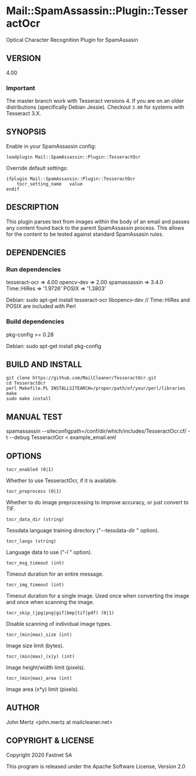 # Mail::SpamAssassin::Plugin::TesseractOcr

Optical Character Recognition Plugin for SpamAssasin

## VERSION

4.00

### Important

The master branch work with Tesseract versions 4. If you are on an older distributions (specifically Debian Jessie). Checkout `3.00` for systems with Tesseract 3.X.

## SYNOPSIS

Enable in your SpamAssassin config:

    loadplugin Mail::SpamAssassin::Plugin::TesseractOcr

Override default settings:

    ifplugin Mail::SpamAssassin::Plugin::TesseractOcr
        tocr_setting_name   value
    endif

## DESCRIPTION

This plugin parses text from images within the body of an email and
passes any content found back to the parent SpamAssassin process.
This allows for the content to be tested against standard SpamAssasin
rules.

## DEPENDENCIES

### Run dependencies

tesseract-ocr => 4.00
opencv-dev => 2.00
spamassassin => 3.4.0
Time::HiRes => '1.9726'
POSIX => '1.3803'

Debian:
    sudo apt-get install tesseract-ocr libopencv-dev	// Time::HiRes and POSIX are included with Perl

### Build dependencies

pkg-config >= 0.28

Debian:
    sudo apt-get install pkg-config

## BUILD AND INSTALL

    git clone https://github.com/MailCleaner/TesseractOcr.git
    cd TesseractOcr
    perl Makefile.PL INSTALLSITEARCH=/proper/path/of/your/perl/libraries
    make
    sudo make install

## MANUAL TEST

   spamassassin --siteconfigpath=/conf/dir/which/includes/TesseractOcr.cf/ -t --debug TesseractOcr < example_email.eml

## OPTIONS

    tocr_enabled (0|1)

Whether to use TesseractOcr, if it is available.

    tocr_preprocess (0|1)

Whether to do image preprocessing to improve accuracy, or just convert to TIF.

    tocr_data_dir (string)

Tessdata language training directory ("--tessdata-dir <path>" option).

    tocr_langs (string)

Language data to use ("-l <lang>" option).

    tocr_msg_timeout (int)

Timeout duration for an entire message.

    tocr_img_timeout (int)

Timeout duration for a single image. Used once when converting the image and once when scanning the image.

    tocr_skip_(jpg|png|gif|bmp|tif|pdf) (0|1)

Disable scanning of individual image types.

    tocr_(min|max)_size (int)

Image size limit (bytes).

    tocr_(min|max)_(x|y) (int)

Image height/width limit (pixels).

    tocr_(min|max)_area (int)

Image area (x*y) limit (pixels).

## AUTHOR

John Mertz <john.mertz at mailcleaner.net>

## COPYRIGHT & LICENSE

Copyright 2020 Fastnet SA

This program is released under the Apache Software License, Version 2.0

